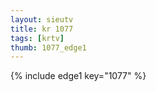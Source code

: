 ```yaml
--- 
layout: sieutv
title: kr 1077
tags: [krtv]
thumb: 1077_edge1
---
```

{% include edge1 key="1077" %} 
